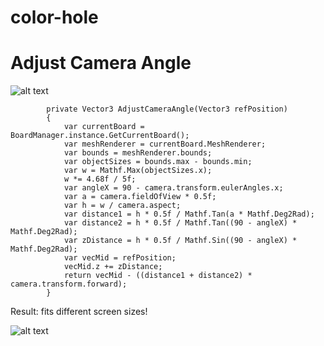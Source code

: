 # color-hole

# Adjust Camera Angle
![alt text](https://i.ibb.co/5BrtkWy/camera-angle-exp.png)
```
        private Vector3 AdjustCameraAngle(Vector3 refPosition)
        {
            var currentBoard = BoardManager.instance.GetCurrentBoard();
            var meshRenderer = currentBoard.MeshRenderer;
            var bounds = meshRenderer.bounds;
            var objectSizes = bounds.max - bounds.min;
            var w = Mathf.Max(objectSizes.x);
            w *= 4.68f / 5f;
            var angleX = 90 - camera.transform.eulerAngles.x;
            var a = camera.fieldOfView * 0.5f;
            var h = w / camera.aspect;
            var distance1 = h * 0.5f / Mathf.Tan(a * Mathf.Deg2Rad);
            var distance2 = h * 0.5f / Mathf.Tan((90 - angleX) * Mathf.Deg2Rad);
            var zDistance = h * 0.5f / Mathf.Sin((90 - angleX) * Mathf.Deg2Rad);
            var vecMid = refPosition;
            vecMid.z += zDistance;
            return vecMid - ((distance1 + distance2) * camera.transform.forward);
        }
```
Result: fits different screen sizes!
     
![alt text](https://i.ibb.co/8PsqrDr/camera-angle-result.png)
